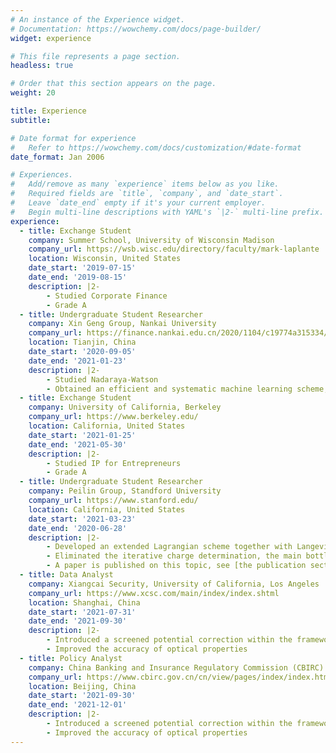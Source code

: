 ```yaml
---
# An instance of the Experience widget.
# Documentation: https://wowchemy.com/docs/page-builder/
widget: experience

# This file represents a page section.
headless: true

# Order that this section appears on the page.
weight: 20

title: Experience
subtitle:

# Date format for experience
#   Refer to https://wowchemy.com/docs/customization/#date-format
date_format: Jan 2006

# Experiences.
#   Add/remove as many `experience` items below as you like.
#   Required fields are `title`, `company`, and `date_start`.
#   Leave `date_end` empty if it's your current employer.
#   Begin multi-line descriptions with YAML's `|2-` multi-line prefix.
experience:
  - title: Exchange Student
    company: Summer School, University of Wisconsin Madison
    company_url: https://wsb.wisc.edu/directory/faculty/mark-laplante
    location: Wisconsin, United States
    date_start: '2019-07-15'
    date_end: '2019-08-15'
    description: |2-
        - Studied Corporate Finance
        - Grade A
  - title: Undergraduate Student Researcher
    company: Xin Geng Group, Nankai University
    company_url: https://finance.nankai.edu.cn/2020/1104/c19774a315334/page.htm
    location: Tianjin, China
    date_start: '2020-09-05'
    date_end: '2021-01-23'
    description: |2-
        - Studied Nadaraya-Watson 
        - Obtained an efficient and systematic machine learning scheme, outperforming force-mapping schemes
  - title: Exchange Student
    company: University of California, Berkeley
    company_url: https://www.berkeley.edu/
    location: California, United States
    date_start: '2021-01-25'
    date_end: '2021-05-30'
    description: |2-
        - Studied IP for Entrepreneurs
        - Grade A
  - title: Undergraduate Student Researcher
    company: Peilin Group, Standford University
    company_url: https://www.stanford.edu/
    location: California, United States
    date_start: '2021-03-23'
    date_end: '2020-06-28'
    description: |2-
        - Developed an extended Lagrangian scheme together with Langevin thermostat for fluctuating charges
        - Eliminated the iterative charge determination, the main bottleneck in reactive force fields like ReaxFF, and accurately reproduced statistic and dynamic properties
        - A paper is published on this topic, see [the publication section](#publications).
  - title: Data Analyst
    company: Xiangcai Security, University of California, Los Angeles
    company_url: https://www.xcsc.com/main/index/index.shtml
    location: Shanghai, China
    date_start: '2021-07-31'
    date_end: '2021-09-30'
    description: |2-
        - Introduced a screened potential correction within the framework of time-dependent Bethe-Salpeter equation
        - Improved the accuracy of optical properties
  - title: Policy Analyst
    company: China Banking and Insurance Regulatory Commission (CBIRC)
    company_url: https://www.cbirc.gov.cn/cn/view/pages/index/index.html
    location: Beijing, China
    date_start: '2021-09-30'
    date_end: '2021-12-01'
    description: |2-
        - Introduced a screened potential correction within the framework of time-dependent Bethe-Salpeter equation
        - Improved the accuracy of optical properties
---
```


